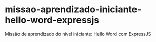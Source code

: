 # missao-aprendizado-iniciante-hello-word-expressjs
Missão de aprendizado do nivel iniciante: Hello Word com ExpressJS
